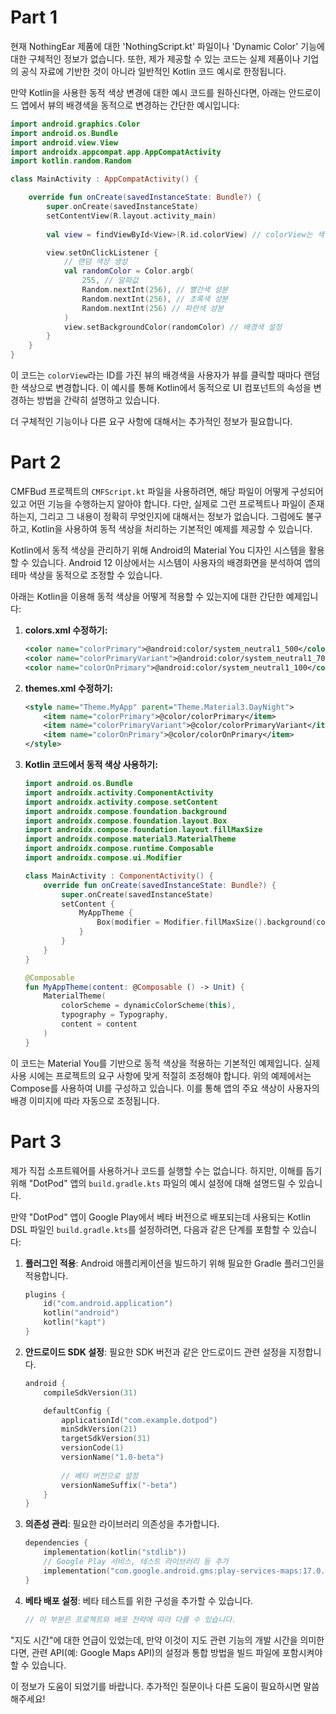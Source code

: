 # Part 1
현재 NothingEar 제품에 대한 'NothingScript.kt' 파일이나 'Dynamic Color' 기능에 대한 구체적인 정보가 없습니다. 또한, 제가 제공할 수 있는 코드는 실제 제품이나 기업의 공식 자료에 기반한 것이 아니라 일반적인 Kotlin 코드 예시로 한정됩니다. 

만약 Kotlin을 사용한 동적 색상 변경에 대한 예시 코드를 원하신다면, 아래는 안드로이드 앱에서 뷰의 배경색을 동적으로 변경하는 간단한 예시입니다:

```kotlin
import android.graphics.Color
import android.os.Bundle
import android.view.View
import androidx.appcompat.app.AppCompatActivity
import kotlin.random.Random

class MainActivity : AppCompatActivity() {

    override fun onCreate(savedInstanceState: Bundle?) {
        super.onCreate(savedInstanceState)
        setContentView(R.layout.activity_main)
        
        val view = findViewById<View>(R.id.colorView) // colorView는 색상을 변경할 뷰의 ID입니다.

        view.setOnClickListener {
            // 랜덤 색상 생성
            val randomColor = Color.argb(
                255, // 알파값
                Random.nextInt(256), // 빨간색 성분
                Random.nextInt(256), // 초록색 성분
                Random.nextInt(256) // 파란색 성분
            )
            view.setBackgroundColor(randomColor) // 배경색 설정
        }
    }
}
```

이 코드는 `colorView`라는 ID를 가진 뷰의 배경색을 사용자가 뷰를 클릭할 때마다 랜덤한 색상으로 변경합니다. 이 예시를 통해 Kotlin에서 동적으로 UI 컴포넌트의 속성을 변경하는 방법을 간략히 설명하고 있습니다.

더 구체적인 기능이나 다른 요구 사항에 대해서는 추가적인 정보가 필요합니다.
# Part 2
CMFBud 프로젝트의 `CMFScript.kt` 파일을 사용하려면, 해당 파일이 어떻게 구성되어 있고 어떤 기능을 수행하는지 알아야 합니다. 다만, 실제로 그런 프로젝트나 파일이 존재하는지, 그리고 그 내용이 정확히 무엇인지에 대해서는 정보가 없습니다. 그럼에도 불구하고, Kotlin을 사용하여 동적 색상을 처리하는 기본적인 예제를 제공할 수 있습니다.

Kotlin에서 동적 색상을 관리하기 위해 Android의 Material You 디자인 시스템을 활용할 수 있습니다. Android 12 이상에서는 시스템이 사용자의 배경화면을 분석하여 앱의 테마 색상을 동적으로 조정할 수 있습니다.

아래는 Kotlin을 이용해 동적 색상을 어떻게 적용할 수 있는지에 대한 간단한 예제입니다:

1. **colors.xml 수정하기:**
   ```xml
   <color name="colorPrimary">@android:color/system_neutral1_500</color>
   <color name="colorPrimaryVariant">@android:color/system_neutral1_700</color>
   <color name="colorOnPrimary">@android:color/system_neutral1_100</color>
   ```

2. **themes.xml 수정하기:**
   ```xml
   <style name="Theme.MyApp" parent="Theme.Material3.DayNight">
       <item name="colorPrimary">@color/colorPrimary</item>
       <item name="colorPrimaryVariant">@color/colorPrimaryVariant</item>
       <item name="colorOnPrimary">@color/colorOnPrimary</item>
   </style>
   ```

3. **Kotlin 코드에서 동적 색상 사용하기:**
   ```kotlin
   import android.os.Bundle
   import androidx.activity.ComponentActivity
   import androidx.activity.compose.setContent
   import androidx.compose.foundation.background
   import androidx.compose.foundation.layout.Box
   import androidx.compose.foundation.layout.fillMaxSize
   import androidx.compose.material3.MaterialTheme
   import androidx.compose.runtime.Composable
   import androidx.compose.ui.Modifier

   class MainActivity : ComponentActivity() {
       override fun onCreate(savedInstanceState: Bundle?) {
           super.onCreate(savedInstanceState)
           setContent {
               MyAppTheme {
                   Box(modifier = Modifier.fillMaxSize().background(color = MaterialTheme.colorScheme.primary))
               }
           }
       }
   }

   @Composable
   fun MyAppTheme(content: @Composable () -> Unit) {
       MaterialTheme(
           colorScheme = dynamicColorScheme(this),
           typography = Typography,
           content = content
       )
   }
   ```

이 코드는 Material You를 기반으로 동적 색상을 적용하는 기본적인 예제입니다. 실제 사용 시에는 프로젝트의 요구 사항에 맞게 적절히 조정해야 합니다. 위의 예제에서는 Compose를 사용하여 UI를 구성하고 있습니다. 이를 통해 앱의 주요 색상이 사용자의 배경 이미지에 따라 자동으로 조정됩니다.
# Part 3
제가 직접 소프트웨어를 사용하거나 코드를 실행할 수는 없습니다. 하지만, 이해를 돕기 위해 "DotPod" 앱의 `build.gradle.kts` 파일의 예시 설정에 대해 설명드릴 수 있습니다.

만약 "DotPod" 앱이 Google Play에서 베타 버전으로 배포되는데 사용되는 Kotlin DSL 파일인 `build.gradle.kts`를 설정하려면, 다음과 같은 단계를 포함할 수 있습니다:

1. **플러그인 적용**: Android 애플리케이션을 빌드하기 위해 필요한 Gradle 플러그인을 적용합니다.
   ```kotlin
   plugins {
       id("com.android.application")
       kotlin("android")
       kotlin("kapt")
   }
   ```

2. **안드로이드 SDK 설정**: 필요한 SDK 버전과 같은 안드로이드 관련 설정을 지정합니다.
   ```kotlin
   android {
       compileSdkVersion(31)

       defaultConfig {
           applicationId("com.example.dotpod")
           minSdkVersion(21)
           targetSdkVersion(31)
           versionCode(1)
           versionName("1.0-beta")
           
           // 베타 버전으로 설정
           versionNameSuffix("-beta")
       }
   }
   ```

3. **의존성 관리**: 필요한 라이브러리 의존성을 추가합니다.
   ```kotlin
   dependencies {
       implementation(kotlin("stdlib"))
       // Google Play 서비스, 테스트 라이브러리 등 추가
       implementation("com.google.android.gms:play-services-maps:17.0.0")
   }
   ```

4. **베타 배포 설정**: 베타 테스트를 위한 구성을 추가할 수 있습니다.
   ```kotlin
   // 이 부분은 프로젝트와 배포 전략에 따라 다를 수 있습니다.
   ```

"지도 시간"에 대한 언급이 있었는데, 만약 이것이 지도 관련 기능의 개발 시간을 의미한다면, 관련 API(예: Google Maps API)의 설정과 통합 방법을 빌드 파일에 포함시켜야 할 수 있습니다.

이 정보가 도움이 되었기를 바랍니다. 추가적인 질문이나 다른 도움이 필요하시면 말씀해주세요!
